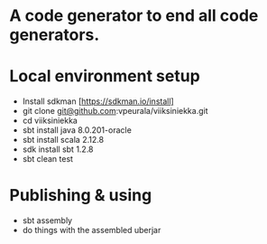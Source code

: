 # A code generator to end all code generators.

# Local environment setup
  * Install sdkman [https://sdkman.io/install]
  * git clone git@github.com:vpeurala/viiksiniekka.git
  * cd viiksiniekka
  * sbt install java 8.0.201-oracle
  * sbt install scala 2.12.8
  * sdk install sbt 1.2.8
  * sbt clean test

# Publishing & using
  * sbt assembly
  * do things with the assembled uberjar

